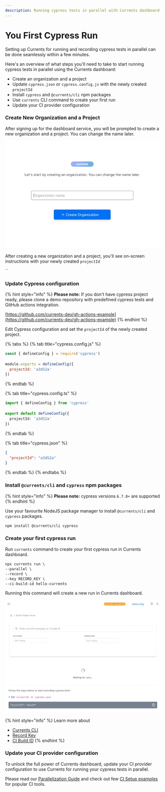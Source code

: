 ```yaml
---
description: Running cypress tests in parallel with Currents dashboard
---
```


# You First Cypress Run

Setting up Currents for running and recording cypress tests in parallel can be done seamlessly within a few minutes.

Here's an overview of what steps you'll need to take to start running cypress tests in parallel using the Currents dashboard:

* Create an organization and a project
* Update `cypress.json` or `cypress.config.js` with the newly created `projectId`
* Install `cypress` and `@currents/cli` npm packages
* Use `currents`  CLI command to create your first run
* Update your CI provider configuration

### Create New Organization and a Project

After signing up for the dashboard service, you will be prompted to create a new organization and a project. You can change the name later.

![Creating Organization and Project in Currents dashboard](../.gitbook/assets/currents-create-org.gif)

After creating a new organization and a project, you'll see on-screen instructions with your newly created  `projectId`

``

### Update Cypress configuration

{% hint style="info" %}
**Please note:** If you don't have cypress project ready, please clone a demo repository with predefined cypress tests and GitHub actions integration.

[https://github.com/currents-dev/gh-actions-example](https://github.com/currents-dev/gh-actions-example)
{% endhint %}

Edit Cypress configuration and set the `projectId` of the newly created project.

{% tabs %}
{% tab title="cypress.config.js" %}
```javascript
const { defineConfig } = require('cypress')

module.exports = defineConfig({
  projectId: 'a3dS2a'
})
```
{% endtab %}

{% tab title="cypress.config.ts" %}
```typescript
import { defineConfig } from 'cypress'

export default defineConfig({
  projectId: 'a3dS2a'
})
```
{% endtab %}

{% tab title="cypress.json" %}
```json
{
  "projectId": "a3dS2a"
}
```
{% endtab %}
{% endtabs %}

### Install `@currents/cli` and `cypress` npm packages

{% hint style="info" %}
**Please note:** cypress versions `6.7.0+` are supported
{% endhint %}

Use your favourite NodeJS package manager to install `@currents/cli` and `cypress` packages.&#x20;

```bash
npm install @currents/cli cypress
```



### Create your first cypress run

Run `currents` command to create your first cypress run in Currents dashboard.

```
npx currents run \
--parallel \
--record \
--key RECORD_KEY \
--ci-build-id hello-currents
```

Running this command will create a new run in Currents dashboard.

![Creating first cypress run with Currents dashboard](../.gitbook/assets/cypress-first-run.gif)

{% hint style="info" %}
Learn more about

* [Currents CLI](../guides/currents-cli.md)
* [Record Key](../guides/record-key.md)
* [CI Build ID](../guides/cypress-ci-build-id.md)
{% endhint %}

### Update your CI provider configuration

To unlock the full power of Currents dashboard, update your CI provider configuration to use Currents for running your cypress tests in parallel.&#x20;

Please read our [Parallelization Guide](../guides/parallelization.md) and check out few [CI Setup examples](broken-reference) for popular CI tools.
